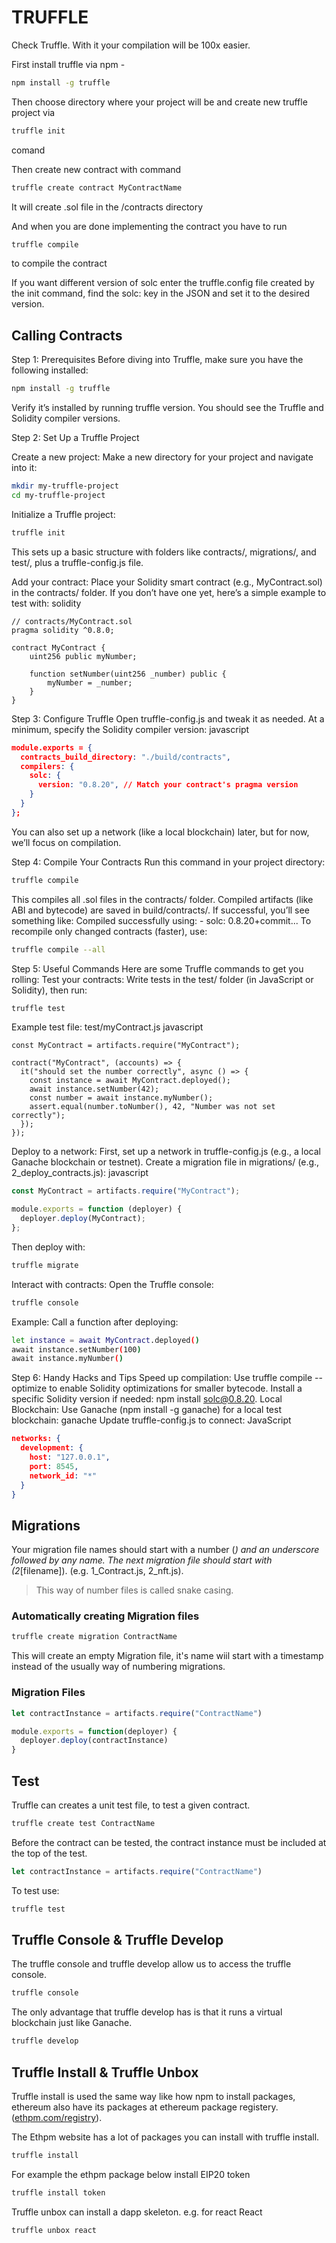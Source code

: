# TRUFFLE

Check Truffle. With it your compilation will be 100x easier.

First install truffle via npm -

```sh
npm install -g truffle
```

Then choose directory where your project will be and create new truffle project via

```sh
truffle init 
```

comand

Then create new contract with command

```sh
truffle create contract MyContractName 
```

It will create .sol file in the /contracts directory

And when you are done implementing the contract you have to run

```sh
truffle compile 
```

to compile the contract

If you want different version of solc enter the truffle.config file created by the init command, find the solc: key in the JSON and set it to the desired version.

## Calling Contracts

Step 1: Prerequisites
Before diving into Truffle, make sure you have the following installed:

```sh
npm install -g truffle 
```

Verify it’s installed by running truffle version. You should see the Truffle and Solidity compiler versions.

Step 2: Set Up a Truffle Project

Create a new project:
Make a new directory for your project and navigate into it:

```sh
mkdir my-truffle-project
cd my-truffle-project
```

Initialize a Truffle project:

```sh
truffle init 
```

This sets up a basic structure with folders like contracts/, migrations/, and test/, plus a truffle-config.js file.

Add your contract:
Place your Solidity smart contract (e.g., MyContract.sol) in the contracts/ folder. If you don’t have one yet, here’s a simple example to test with:
solidity

```sol
// contracts/MyContract.sol
pragma solidity ^0.8.0;

contract MyContract {
    uint256 public myNumber;

    function setNumber(uint256 _number) public {
        myNumber = _number;
    }
}
```

Step 3: Configure Truffle
Open truffle-config.js and tweak it as needed. At a minimum, specify the Solidity compiler version:
javascript

```json
module.exports = {
  contracts_build_directory: "./build/contracts",
  compilers: {
    solc: {
      version: "0.8.20", // Match your contract's pragma version
    }
  }
};
```

You can also set up a network (like a local blockchain) later, but for now, we’ll focus on compilation.

Step 4: Compile Your Contracts
Run this command in your project directory:

```sh
truffle compile 
```

This compiles all .sol files in the contracts/ folder.
Compiled artifacts (like ABI and bytecode) are saved in build/contracts/.
If successful, you’ll see something like: Compiled successfully using: - solc: 0.8.20+commit...
To recompile only changed contracts (faster), use:

```sh
truffle compile --all
```

Step 5: Useful Commands
Here are some Truffle commands to get you rolling:
Test your contracts:
Write tests in the test/ folder (in JavaScript or Solidity), then run:

```sh
truffle test 
```

Example test file: test/myContract.js
javascript

```sol
const MyContract = artifacts.require("MyContract");

contract("MyContract", (accounts) => {
  it("should set the number correctly", async () => {
    const instance = await MyContract.deployed();
    await instance.setNumber(42);
    const number = await instance.myNumber();
    assert.equal(number.toNumber(), 42, "Number was not set correctly");
  });
}); 
```

Deploy to a network:
First, set up a network in truffle-config.js (e.g., a local Ganache blockchain or testnet).
Create a migration file in migrations/ (e.g., 2_deploy_contracts.js):
javascript

```js
const MyContract = artifacts.require("MyContract");

module.exports = function (deployer) {
  deployer.deploy(MyContract);
}; 
```

Then deploy with:

```sh
truffle migrate 
```  

Interact with contracts:
Open the Truffle console:

```sh
truffle console
```

Example: Call a function after deploying:

```sh
let instance = await MyContract.deployed()
await instance.setNumber(100)
await instance.myNumber()
```

Step 6: Handy Hacks and Tips
Speed up compilation:
Use truffle compile --optimize to enable Solidity optimizations for smaller bytecode.
Install a specific Solidity version if needed: npm install solc@0.8.20.
Local Blockchain:
Use Ganache (npm install -g ganache) for a local test blockchain:
ganache
Update truffle-config.js to connect:
JavaScript

```json
networks: {
  development: {
    host: "127.0.0.1",
    port: 8545,
    network_id: "*"
  }
}
```

## Migrations

Your migration file names should start with a number (_) and an underscore followed by any name. The next migration file should start with (2_[filename]). (e.g. 1_Contract.js, 2_nft.js).

> This way of number files is called snake casing.

### Automatically creating Migration files

```sh
truffle create migration ContractName
```

This will create an empty Migration file, it's name wiil start with a timestamp instead of the usually way of numbering migrations.

### Migration Files

```js
let contractInstance = artifacts.require("ContractName")

module.exports = function(deployer) {
  deployer.deploy(contractInstance)
}
```

## Test

Truffle can creates a unit test file, to test a given contract.

```sh
truffle create test ContractName
```

Before the contract can be tested, the contract instance must be included at the top of the test.

```js
let contractInstance = artifacts.require("ContractName")
```

To test use:

```sh
truffle test
```

## Truffle Console & Truffle Develop

The truffle console and truffle develop allow us to access the truffle console.

```sh
truffle console
```

The only advantage that truffle develop has is that it runs a virtual blockchain just like Ganache.

```sh
truffle develop
```

## Truffle Install & Truffle Unbox

Truffle install is used the same way like how npm to install packages, ethereum also have its packages at ethereum package registery. ([ethpm.com/registry](https://ethpm.com/registry)). 

The Ethpm website has a lot of packages you can install with truffle install.

```sh
truffle install 
```

For example the ethpm package below install EIP20 token

```sh
truffle install token
```

Truffle unbox can install a dapp skeleton. e.g. for react React

```sh
truffle unbox react
```
